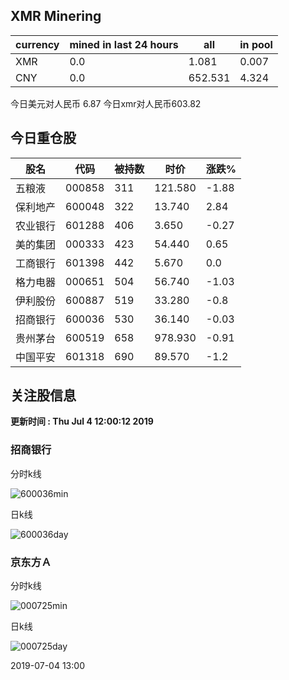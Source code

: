 ## XMR Minering

|currency|mined in last 24 hours|all|in pool|
|---|---|---|---|
|XMR|0.0|1.081|0.007|
|CNY|0.0|652.531|4.324|

今日美元对人民币 6.87	今日xmr对人民币603.82


## 今日重仓股 

|股名|代码|被持数|时价|涨跌%|
|---|---|---|---|---|
|五粮液|000858|311|121.580|-1.88|
|保利地产|600048|322|13.740|2.84|
|农业银行|601288|406|3.650|-0.27|
|美的集团|000333|423|54.440|0.65|
|工商银行|601398|442|5.670|0.0|
|格力电器|000651|504|56.740|-1.03|
|伊利股份|600887|519|33.280|-0.8|
|招商银行|600036|530|36.140|-0.03|
|贵州茅台|600519|658|978.930|-0.91|
|中国平安|601318|690|89.570|-1.2|

## 关注股信息
**更新时间 : Thu Jul  4 12:00:12 2019**
### 招商银行 
分时k线

![600036min](http://image.sinajs.cn/newchart/min/n/sh600036.gif)

日k线

![600036day](http://image.sinajs.cn/newchart/daily/n/sh600036.gif)

### 京东方Ａ 
分时k线

![000725min](http://image.sinajs.cn/newchart/min/n/sz000725.gif)

日k线

![000725day](http://image.sinajs.cn/newchart/daily/n/sz000725.gif)

2019-07-04 13:00